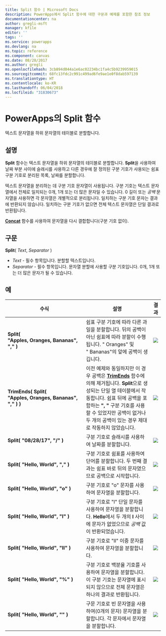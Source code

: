 ```yaml
---
title: Split 함수 | Microsoft Docs
description: PowerApps에서 Split 함수에 대한 구문과 예제를 포함한 참조 정보
documentationcenter: na
author: gregli-msft
manager: kfile
editor: ''
tags: ''
ms.service: powerapps
ms.devlang: na
ms.topic: reference
ms.component: canvas
ms.date: 08/28/2017
ms.author: gregli
ms.openlocfilehash: 3cb894d044a1e6ac02234bc1fa4c5b9239959015
ms.sourcegitcommit: 68fc13fdc2c991c499ad6fe9ae1e0f8dab597139
ms.translationtype: HT
ms.contentlocale: ko-KR
ms.lasthandoff: 06/04/2018
ms.locfileid: "31830673"
---
```

# <a name="split-function-in-powerapps"></a>PowerApps의 Split 함수
텍스트 문자열을 하위 문자열의 테이블로 분할합니다.

## <a name="description"></a>설명
**Split** 함수는 텍스트 문자열을 하위 문자열의 테이블로 분할합니다.  **Split**을 사용하여 날짜 부분 사이에 슬래시를 사용하고 다른 경우에 잘 정의된 구분 기호가 사용되는 쉼표 구분 기호로 분리된 목록, 날짜를 분할합니다.  

텍스트 문자열을 분리하는 데 구분 기호 문자열이 사용됩니다.  구분 기호는 텍스트 문자열에서 전체로 일치되는 0개, 1개 또는 더 많은 문자일 수 있습니다.  0 길이 또는 *공백* 문자열을 사용하면 각 문자열은 개별적으로 분리됩니다.  일치하는 구분 기호 문자는 결과에 반환되지 않습니다.  일치하는 구분 기호가 없으면 전체 텍스트 문자열은 단일 결과로 반환됩니다.

**[Concat](function-concatenate.md)** 함수를 사용하여 문자열을 다시 결합합니다(구분 기호 없이).  

## <a name="syntax"></a>구문
**Split**( *Text*, *Separator* )

* *Text* - 필수 항목입니다.  분할할 텍스트입니다.
* *Separator* - 필수 항목입니다.  문자열 분할에 사용할 구분 기호입니다.  0개, 1개 또는 더 많은 문자가 될 수 있습니다.

## <a name="examples"></a>예
| 수식 | 설명 | 결과 |
| --- | --- | --- |
| **Split( "Apples,&nbsp;Oranges,&nbsp;Bananas", "," )** |쉼표 구분 기호에 따라 다른 과일을 분할합니다.  뒤의 공백이 아닌 쉼표에 따라 분할이 수행됩니다. "&nbsp;Oranges" 및 "&nbsp;Bananas"의 앞에 공백이 생깁니다. |<style> img { max-width: none; } </style> ![](media/function-split/fruit1.png) |
| **TrimEnds( Split( "Apples,&nbsp;Oranges,&nbsp;Bananas", "," ) )** |이전 예제와 동일하지만 이 경우 공백은 [**TrimEnds**](function-trim.md) 함수에 의해 제거됩니다. **Split**으로 생성되는 단일 열 테이블에서 작동합니다. 쉼표 뒤에 공백을 포함하는 **",&nbsp;"** 구분 기호를 사용할 수 있었지만 공백이 없거나 두 개의 공백이 있는 경우 제대로 작동하지 않았습니다. |<style> img { max-width: none; } </style> ![](media/function-split/fruit2.png) |
| **Split( "08/28/17", "/" )** |구분 기호로 슬래시를 사용하여 날짜를 분할합니다. |<style> img { max-width: none; } </style> ![](media/function-split/date.png) |
| **Split( "Hello,&nbsp;World", "," )** |구분 기호로 쉼표를 사용하여 단어를 분할합니다.  두 번째 결과는 쉼표 바로 뒤의 문자였으므로 공백으로 시작합니다. |<style> img { max-width: none; } </style> ![](media/function-split/comma.png) |
| **Split( "Hello,&nbsp;World", "o" )** |구분 기호로 "o" 문자를 사용하여 문자열을 분할합니다. |<style> img { max-width: none; } </style> ![](media/function-split/o.png) |
| **Split( "Hello,&nbsp;World", "l" )** |구분 기호로 "l" 단일 문자를 사용하여 문자열을 분할합니다. **Hello**에서 두 개의 **l** 사이에 문자가 없었으므로 *공백* 값이 반환되었습니다. |<style> img { max-width: none; } </style> ![](media/function-split/l.png) |
| **Split( "Hello,&nbsp;World", "ll" )** |구분 기호로 "ll" 이중 문자를 사용하여 문자열을 분할합니다. |<style> img { max-width: none; } </style> ![](media/function-split/ll.png) |
| **Split( "Hello,&nbsp;World", "%" )** |구분 기호로 백분율 기호를 사용하여 문자열을 분할합니다. 이 구분 기호는 문자열에 표시되지 않으므로 전체 문자열은 하나의 결과로 반환됩니다. |<style> img { max-width: none; } </style> ![](media/function-split/percent.png) |
| **Split( "Hello,&nbsp;World", "" )** |구문 기호로 빈 문자열을 사용하여(0개의 문자) 문자열을 분할합니다. 각 문자에서 문자열을 분할합니다. |<style> img { max-width: none; } </style> ![](media/function-split/none.png) |

